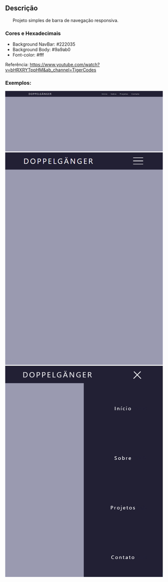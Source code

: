 ## Descrição

&nbsp;&nbsp;&nbsp;&nbsp;&nbsp;&nbsp;Projeto simples de barra de navegação responsiva.

### Cores e Hexadecimais

* Background NavBar: #222035
* Background Body: #9a9ab0
* Font-color: #fff

Referência: https://www.youtube.com/watch?v=bHRXRYTppHM&ab_channel=TigerCodes

### Exemplos:

<a><img src="./images/exemplo01.png"></a>
<a><img src="./images/exemplo02.png"></a>
<a><img src="./images/exemplo03.png"></a>